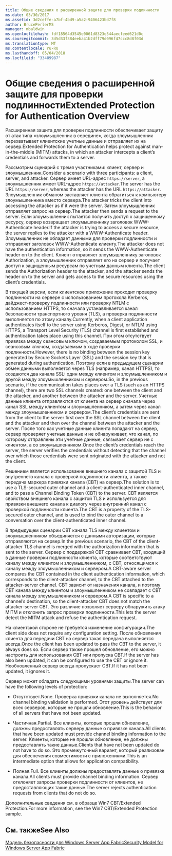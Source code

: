 ```yaml
---
title: Общие сведения о расширенной защите для проверки подлинности
ms.date: 03/30/2017
ms.assetid: 3d2ceffe-a7bf-4bd9-a5a2-9406423bd7f8
author: BrucePerlerMS
manager: mbaldwin
ms.openlocfilehash: fdf18564d3545e0061d8323e544aecfeed621d0c
ms.sourcegitcommit: 3d5d33f384eeba41b2dff79d096f47ccc8d8f03d
ms.translationtype: MT
ms.contentlocale: ru-RU
ms.lasthandoff: 05/04/2018
ms.locfileid: "33489987"
---
```

# <a name="extended-protection-for-authentication-overview"></a><span data-ttu-id="6d12e-102">Общие сведения о расширенной защите для проверки подлинности</span><span class="sxs-lookup"><span data-stu-id="6d12e-102">Extended Protection for Authentication Overview</span></span>
<span data-ttu-id="6d12e-103">Расширенная защита для проверки подлинности обеспечивает защиту от атак типа «злоумышленник в середине», когда злоумышленник перехватывает клиентские учетные данные и отправляет их на сервер.</span><span class="sxs-lookup"><span data-stu-id="6d12e-103">Extended Protection for Authentication helps protect against man-in-the-middle (MITM) attacks, in which an attacker intercepts a client’s credentials and forwards them to a server.</span></span>  
  
 <span data-ttu-id="6d12e-104">Рассмотрим сценарий с тремя участниками: клиент, сервер и злоумышленник.</span><span class="sxs-lookup"><span data-stu-id="6d12e-104">Consider a scenario with three participants: a client, server, and attacker.</span></span> <span data-ttu-id="6d12e-105">Сервер имеет URL-адрес `https://server`, а злоумышленник имеет URL-адрес `https://attacker`.</span><span class="sxs-lookup"><span data-stu-id="6d12e-105">The server has the URL `https://server`, whereas the attacker has the URL `https://attacker`.</span></span> <span data-ttu-id="6d12e-106">Злоумышленник обманом заставляет клиента обратиться к компьютеру злоумышленника вместо сервера.</span><span class="sxs-lookup"><span data-stu-id="6d12e-106">The attacker tricks the client into accessing the attacker as if it were the server.</span></span> <span data-ttu-id="6d12e-107">Затем злоумышленник отправляет запрос на сервер.</span><span class="sxs-lookup"><span data-stu-id="6d12e-107">The attacker then sends a request to the server.</span></span> <span data-ttu-id="6d12e-108">Если злоумышленник пытается получить доступ к защищенному ресурсу, сервер возвращает злоумышленнику заголовок WWW-Authenticate header.</span><span class="sxs-lookup"><span data-stu-id="6d12e-108">If the attacker is trying to access a secure resource, the server replies to the attacker with a WWW-Authenticate header.</span></span> <span data-ttu-id="6d12e-109">Злоумышленник не обладает данными для проверки подлинности и отправляет заголовок WWW-Authenticate клиенту.</span><span class="sxs-lookup"><span data-stu-id="6d12e-109">The attacker does not have the authentication information, so it sends the WWW-Authenticate header on to the client.</span></span> <span data-ttu-id="6d12e-110">Клиент отправляет злоумышленнику заголовок Authorization, а злоумышленник отправляет его на сервер и получает доступ к защищенным ресурсам по учетным данным клиента.</span><span class="sxs-lookup"><span data-stu-id="6d12e-110">The client sends the Authorization header to the attacker, and the attacker sends the header on to the server and gets access to the secure resources using the client’s credentials.</span></span>  
  
 <span data-ttu-id="6d12e-111">В текущей версии, если клиентское приложение проходит проверку подлинности на сервере с использованием протокола Kerberos, дайджест-проверку подлинности или проверку NTLM с использованием HTTPS, то сначала устанавливается канал безопасности транспортного уровня (TLS), а проверка подлинности выполняется по этому каналу.</span><span class="sxs-lookup"><span data-stu-id="6d12e-111">Currently, when a client application authenticates itself to the server using Kerberos, Digest, or NTLM using HTTPS, a Transport Level Security (TLS) channel is first established and authentication takes place using this channel.</span></span> <span data-ttu-id="6d12e-112">При этом отсутствует привязка между сеансовым ключом, создаваемым протоколом SSL, и сеансовым ключом, создаваемым в ходе проверки подлинности.</span><span class="sxs-lookup"><span data-stu-id="6d12e-112">However, there is no binding between the session key generated by Secure Sockets Layer (SSL) and the session key that is generated during authentication.</span></span> <span data-ttu-id="6d12e-113">Поэтому если в предыдущем сценарии обмен данными выполняется через TLS (например, канал HTTPS), то создаются два канала SSL: один между клиентом и злоумышленником и другой между злоумышленником и сервером.</span><span class="sxs-lookup"><span data-stu-id="6d12e-113">So, in the previous scenario, if the communication takes places over a TLS (such as an HTTPS channel), there are two SSL channels created: one between the client and the attacker, and another between the attacker and the server.</span></span> <span data-ttu-id="6d12e-114">Учетные данные клиента отправляются от клиента на сервер сначала через канал SSL между клиентом и злоумышленником, а затем через канал между злоумышленником и сервером.</span><span class="sxs-lookup"><span data-stu-id="6d12e-114">The client’s credentials are sent from the client to the server first over the SSL channel between the client and the attacker and then over the channel between the attacker and the server.</span></span> <span data-ttu-id="6d12e-115">После того как учетные данные клиента попадают на сервер, сервер проверяет учетные данные и не обнаруживает, что канал, по которому отправлены эти учетные данные, связывает сервер не с клиентом, а со злоумышленником.</span><span class="sxs-lookup"><span data-stu-id="6d12e-115">Once the client’s credentials reach the server, the server verifies the credentials without detecting that the channel over which those credentials were sent originated with the attacker and not the client.</span></span>  
  
 <span data-ttu-id="6d12e-116">Решением является использование внешнего канала с защитой TLS и внутреннего канала с проверкой подлинности клиента, а также передача маркера привязки канала (CBT) на сервер.</span><span class="sxs-lookup"><span data-stu-id="6d12e-116">The solution is to use a TLS-secured outer channel and a client-authenticated inner channel, and to pass a Channel Binding Token (CBT) to the server.</span></span> <span data-ttu-id="6d12e-117">CBT является свойством внешнего канала с защитой TLS и используется для привязки внешнего канала к диалогу через внутренний канал с проверкой подлинности клиента.</span><span class="sxs-lookup"><span data-stu-id="6d12e-117">The CBT is a property of the TLS-secured outer channel, and is used to bind the outer channel to a conversation over the client-authenticated inner channel.</span></span>  
  
 <span data-ttu-id="6d12e-118">В предыдущем сценарии CBT канала TLS между клиентом и злоумышленником объединяется с данными авторизации, которые отправляются на сервер.</span><span class="sxs-lookup"><span data-stu-id="6d12e-118">In the previous scenario, the CBT of the client-attacker TLS channel is merged with the authorization information that is sent to the server.</span></span> <span data-ttu-id="6d12e-119">Сервер с поддержкой CBT сравнивает CBT, входящий в данные проверки подлинности клиента, которые соответствуют каналу между клиентом и злоумышленником, с CBT, относящимся к каналу между злоумышленником и сервером.</span><span class="sxs-lookup"><span data-stu-id="6d12e-119">A CBT-aware server compares the CBT contained in the client authentication information, which corresponds to the client-attacker channel, to the CBT attached to the attacker-server channel.</span></span> <span data-ttu-id="6d12e-120">CBT зависит от назначения канала, и поэтому CBT канала между клиентом и злоумышленником не совпадает с CBT канала между злоумышленником и сервером.</span><span class="sxs-lookup"><span data-stu-id="6d12e-120">A CBT is specific to a channel’s destination, so the client-attacker CBT does not match the attacker-server CBT.</span></span> <span data-ttu-id="6d12e-121">Это различие позволяет серверу обнаружить атаку MITM и отклонить запрос проверки подлинности.</span><span class="sxs-lookup"><span data-stu-id="6d12e-121">This lets the server detect the MITM attack and refuse the authentication request.</span></span>  
  
 <span data-ttu-id="6d12e-122">На клиентской стороне не требуется изменение конфигурации.</span><span class="sxs-lookup"><span data-stu-id="6d12e-122">The client side does not require any configuration setting.</span></span> <span data-ttu-id="6d12e-123">После обновления клиента для передачи CBT на сервер такая передача выполняется всегда.</span><span class="sxs-lookup"><span data-stu-id="6d12e-123">Once the client has been updated to pass the CBT to the server, it always does so.</span></span> <span data-ttu-id="6d12e-124">Если сервер также прошел обновление, его можно настроить для использования CBT или пропуска CBT.</span><span class="sxs-lookup"><span data-stu-id="6d12e-124">If the server has also been updated, it can be configured to use the CBT or ignore it.</span></span> <span data-ttu-id="6d12e-125">Необновленный сервер всегда пропускает CBT.</span><span class="sxs-lookup"><span data-stu-id="6d12e-125">If it has not been updated, it ignores it.</span></span>  
  
 <span data-ttu-id="6d12e-126">Сервер может обладать следующими уровнями защиты.</span><span class="sxs-lookup"><span data-stu-id="6d12e-126">The server can have the following levels of protection:</span></span>  
  
-   <span data-ttu-id="6d12e-127">Отсутствует.</span><span class="sxs-lookup"><span data-stu-id="6d12e-127">None.</span></span> <span data-ttu-id="6d12e-128">Проверка привязки канала не выполняется.</span><span class="sxs-lookup"><span data-stu-id="6d12e-128">No channel binding validation is performed.</span></span> <span data-ttu-id="6d12e-129">Этот уровень действует для всех серверов, которые не прошли обновление.</span><span class="sxs-lookup"><span data-stu-id="6d12e-129">This is the behavior of all servers that have not been updated.</span></span>  
  
-   <span data-ttu-id="6d12e-130">Частичная.</span><span class="sxs-lookup"><span data-stu-id="6d12e-130">Partial.</span></span> <span data-ttu-id="6d12e-131">Все клиенты, которые прошли обновление, должны предоставлять серверу данные о привязке канала.</span><span class="sxs-lookup"><span data-stu-id="6d12e-131">All clients that have been updated must provide channel binding information to the server.</span></span> <span data-ttu-id="6d12e-132">Клиенты, которые не прошли обновление, не должны предоставлять такие данные.</span><span class="sxs-lookup"><span data-stu-id="6d12e-132">Clients that have not been updated do not have to do so.</span></span> <span data-ttu-id="6d12e-133">Это промежуточный вариант, который реализован для обеспечения совместимости с приложениями.</span><span class="sxs-lookup"><span data-stu-id="6d12e-133">This is an intermediate option that allows for application compatibility.</span></span>  
  
-   <span data-ttu-id="6d12e-134">Полная.</span><span class="sxs-lookup"><span data-stu-id="6d12e-134">Full.</span></span> <span data-ttu-id="6d12e-135">Все клиенты должны предоставлять данные о привязке канала.</span><span class="sxs-lookup"><span data-stu-id="6d12e-135">All clients must provide channel binding information.</span></span> <span data-ttu-id="6d12e-136">Сервер отклоняет запросы проверки подлинности от клиентов, не предоставляющих такие данные.</span><span class="sxs-lookup"><span data-stu-id="6d12e-136">The server rejects authentication requests from clients that do not do so.</span></span>  
  
 <span data-ttu-id="6d12e-137">Дополнительные сведения см. в образце Win7 CBT/Extended Protection.</span><span class="sxs-lookup"><span data-stu-id="6d12e-137">For more information, see the Win7 CBT/Extended Protection sample.</span></span>  
  
## <a name="see-also"></a><span data-ttu-id="6d12e-138">См. также</span><span class="sxs-lookup"><span data-stu-id="6d12e-138">See Also</span></span>  
 [<span data-ttu-id="6d12e-139">Модель безопасности для Windows Server App Fabric</span><span class="sxs-lookup"><span data-stu-id="6d12e-139">Security Model for Windows Server App Fabric</span></span>](http://go.microsoft.com/fwlink/?LinkID=201279&clcid=0x409)
